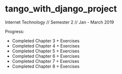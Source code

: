 # tango_with_django_project

Internet Technology // Semester 2 // Jan - March 2019

Progress:

* Completed Chapter 3 + Exercises 
* Completed Chapter 4 + Exercises
* Completed Chapter 5 + Exercises
* Completed Chapter 6 + Exercises
* Completed Chapter 7 + Exercises
* Completed Chapter 8 + Exercises

